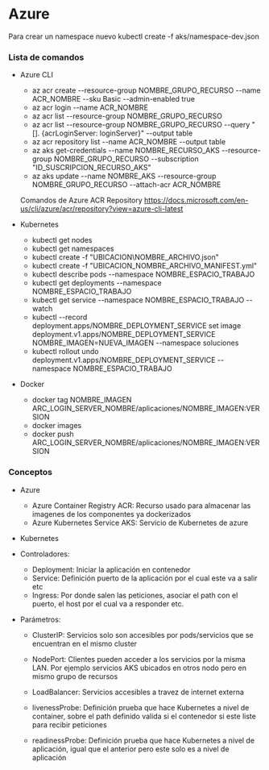 # Azure

Para crear un namespace nuevo kubectl create -f aks/namespace-dev.json


### Lista de comandos

* Azure CLI
  * az acr create --resource-group NOMBRE_GRUPO_RECURSO --name ACR_NOMBRE --sku Basic --admin-enabled true
  * az acr login --name ACR_NOMBRE
  * az acr list --resource-group NOMBRE_GRUPO_RECURSO
  * az acr list --resource-group NOMBRE_GRUPO_RECURSO --query "[]. {acrLoginServer: loginServer}" --output table
  * az acr repository list --name ACR_NOMBRE --output table
  * az aks get-credentials --name NOMBRE_RECURSO_AKS --resource-group NOMBRE_GRUPO_RECURSO --subscription "ID_SUSCRIPCION_RECURSO_AKS"
  * az aks update --name NOMBRE_AKS  --resource-group NOMBRE_GRUPO_RECURSO --attach-acr ACR_NOMBRE

  Comandos de Azure ACR Repository https://docs.microsoft.com/en-us/cli/azure/acr/repository?view=azure-cli-latest

* Kubernetes
  * kubectl get nodes
  * kubectl get namespaces
  * kubectl create -f "UBICACION\NOMBRE_ARCHIVO.json"
  * kubectl create -f "UBICACION_NOMBRE_ARCHIVO_MANIFEST.yml"
  * kubectl describe pods --namespace NOMBRE_ESPACIO_TRABAJO
  * kubectl get deployments --namespace NOMBRE_ESPACIO_TRABAJO
  * kubectl get service --namespace NOMBRE_ESPACIO_TRABAJO --watch
  * kubectl --record deployment.apps/NOMBRE_DEPLOYMENT_SERVICE set image deployment.v1.apps/NOMBRE_DEPLOYMENT_SERVICE NOMBRE_IMAGEN=NUEVA_IMAGEN --namespace soluciones
  * kubectl rollout undo deployment.v1.apps/NOMBRE_DEPLOYMENT_SERVICE --namespace NOMBRE_ESPACIO_TRABAJO

* Docker
  * docker tag NOMBRE_IMAGEN ARC_LOGIN_SERVER_NOMBRE/aplicaciones/NOMBRE_IMAGEN:VERSION
  * docker images
  * docker push ARC_LOGIN_SERVER_NOMBRE/aplicaciones/NOMBRE_IMAGEN:VERSION

### Conceptos

* Azure
  * Azure Container Registry ACR: Recurso usado para almacenar las imagenes de los componentes ya dockerizados
  * Azure Kubernetes Service AKS: Servicio de Kubernetes de azure

* Kubernetes

- Controladores:

  * Deployment: Iniciar la aplicación en contenedor
  * Service: Definición puerto de la aplicación por el cual este va a salir etc
  * Ingress: Por donde salen las peticiones, asociar el path con el puerto, el host por el cual va a responder etc.

- Parámetros:

  * ClusterIP: Servicios solo son accesibles por pods/servicios que se encuentran en el mismo cluster
  * NodePort: Clientes pueden acceder a los servicios por la misma LAN. Por ejemplo servicios AKS ubicados en otros nodo pero en mismo grupo de recursos
  * LoadBalancer: Servicios accesibles a travez de internet externa

  * livenessProbe: Definición prueba que hace Kubernetes a nivel de container, sobre el path definido valida si el contenedor si este liste para recibir peticiones
  * readinessProbe: Definición prueba que hace Kubernetes a nivel de aplicación, igual que el anterior pero este solo es a nivel de aplicación
